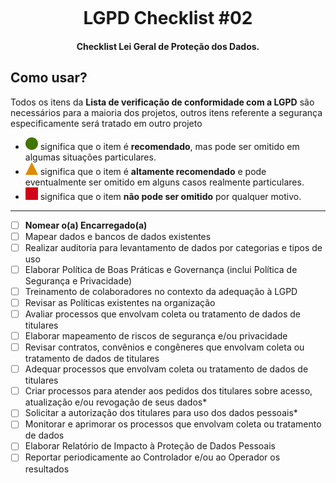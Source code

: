 <h1 align="center">
<br>
  <br>
    <br>
  LGPD Checklist #02
  <br>
</h1>

<h4 align="center">Checklist Lei Geral de Proteção dos Dados.</h4>

## Como usar?

Todos os itens da **Lista de verificação de conformidade com a LGPD** são necessários para a maioria dos projetos, outros itens referente a segurança especificamente será tratado em outro projeto

* ![Low](https://github.com/elderofz1on/z1on_archive/blob/main/LGPD/checklist/images/low.svg)  significa que o item é **recomendado**, mas pode ser omitido em algumas situações particulares.
* ![Medium](https://github.com/elderofz1on/z1on_archive/blob/main/LGPD/checklist/images/medium.svg) significa que o item é **altamente recomendado** e pode eventualmente ser omitido em alguns casos realmente particulares. 
* ![High](https://github.com/elderofz1on/z1on_archive/blob/main/LGPD/checklist/images/high.svg) significa que o item **não pode ser omitido** por qualquer motivo. 

---

* [ ] **Nomear o(a) Encarregado(a)**
* [ ] Mapear dados e bancos de dados existentes
* [ ] Realizar auditoria para levantamento de dados por categorias e tipos de uso
* [ ] Elaborar Política de Boas Práticas e Governança (inclui Política de Segurança e Privacidade)
* [ ] Treinamento de colaboradores no contexto da adequação à LGPD
* [ ] Revisar as Políticas existentes na organização
* [ ] Avaliar processos que envolvam coleta ou tratamento de dados de titulares
* [ ] Elaborar mapeamento de riscos de segurança e/ou privacidade
* [ ] Revisar contratos, convênios e congêneres que envolvam coleta ou tratamento de dados de titulares
* [ ] Adequar processos que envolvam coleta ou tratamento de dados de titulares
* [ ] Criar processos para atender aos pedidos dos titulares sobre acesso, atualização e/ou revogação de seus dados*
* [ ] Solicitar a autorização dos titulares para uso dos dados pessoais*
* [ ] Monitorar e aprimorar os processos que envolvam coleta ou tratamento de dados
* [ ] Elaborar Relatório de Impacto à Proteção de Dados Pessoais
* [ ] Reportar periodicamente ao Controlador e/ou ao Operador os resultados
